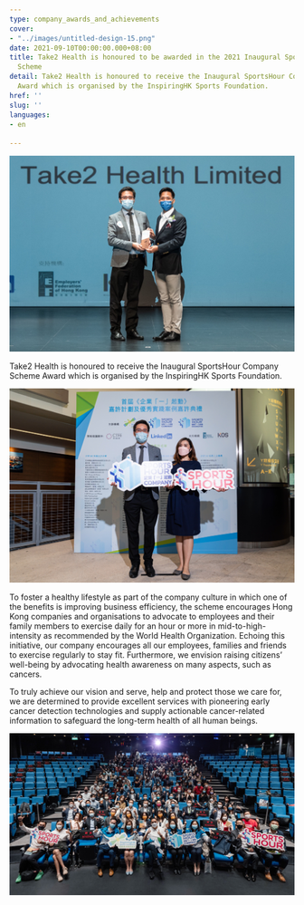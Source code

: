 ```yaml
---
type: company_awards_and_achievements
cover:
- "../images/untitled-design-15.png"
date: 2021-09-10T00:00:00.000+08:00
title: Take2 Health is honoured to be awarded in the 2021 Inaugural SportsHour Company
  Scheme
detail: Take2 Health is honoured to receive the Inaugural SportsHour Company Scheme
  Award which is organised by the InspiringHK Sports Foundation.
href: ''
slug: ''
languages:
- en

---
```

![](../images/award1.jpg)

Take2 Health is honoured to receive the Inaugural SportsHour Company Scheme Award which is organised by the InspiringHK Sports Foundation.

![](../images/award2.jpg)

To foster a healthy lifestyle as part of the company culture in which one of the benefits is improving business efficiency, the scheme encourages Hong Kong companies and organisations to advocate to employees and their family members to exercise daily for an hour or more in mid-to-high-intensity as recommended by the World Health Organization. Echoing this initiative, our company encourages all our employees, families and friends to exercise regularly to stay fit. Furthermore, we envision raising citizens’ well-being by advocating health awareness on many aspects, such as cancers.

To truly achieve our vision and serve, help and protect those we care for, we are determined to provide excellent services with pioneering early cancer detection technologies and supply actionable cancer-related information to safeguard the long-term health of all human beings.

![](../images/award5.jpg)